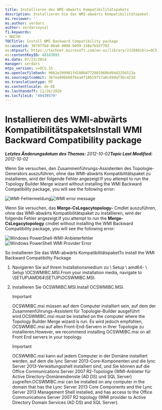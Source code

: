 ```yaml
---
title: Installieren des WMI-abwärts Kompatibilitätspakets
description: Installieren Sie das WMI-abwärts Kompatibilitätspaket.
ms.reviewer: ''
ms.author: serdars
author: serdarsoysal
f1.keywords:
- NOCSH
TOCTitle: Install WMI Backward Compatibility package
ms:assetid: 38797fbd-06a0-4008-b099-158e7b5d7703
ms:mtpsurl: https://technet.microsoft.com/en-us/library/JJ204816(v=OCS.15)
ms:contentKeyID: 48183893
ms.date: 07/23/2014
manager: serdars
mtps_version: v=OCS.15
ms.openlocfilehash: 9062e209981fd180b8772801960bd94d2256513a
ms.sourcegitcommit: 36fee89bb887bea4f18b19f17a8c69daf5bc423d
ms.translationtype: MT
ms.contentlocale: de-DE
ms.lasthandoff: 11/26/2020
ms.locfileid: "49439579"
---
```

# <a name="install-wmi-backward-compatibility-package"></a><span data-ttu-id="ffec8-103">Installieren des WMI-abwärts Kompatibilitätspakets</span><span class="sxs-lookup"><span data-stu-id="ffec8-103">Install WMI Backward Compatibility package</span></span>

<div data-xmlns="http://www.w3.org/1999/xhtml">

<div class="topic" data-xmlns="http://www.w3.org/1999/xhtml" data-msxsl="urn:schemas-microsoft-com:xslt" data-cs="https://msdn.microsoft.com/">

<div data-asp="https://msdn2.microsoft.com/asp">



</div>

<div id="mainSection">

<div id="mainBody"><span data-ttu-id="ffec8-104">

<span> </span></span><span class="sxs-lookup"><span data-stu-id="ffec8-104">

<span> </span></span></span>

<span data-ttu-id="ffec8-105">_**Letztes Änderungsdatum des Themas:** 2012-10-02_</span><span class="sxs-lookup"><span data-stu-id="ffec8-105">_**Topic Last Modified:** 2012-10-02_</span></span>

<span data-ttu-id="ffec8-106">Wenn Sie versuchen, den Zusammenführungs-Assistenten des Topologie-Generators auszuführen, ohne das WMI-abwärts Kompatibilitätspaket zu installieren, wird der folgende Fehler angezeigt:</span><span class="sxs-lookup"><span data-stu-id="ffec8-106">If you attempt to run the Topology Builder Merge wizard without installing the WMI Backward Compatibility package, you will see the following error:</span></span>

<span data-ttu-id="ffec8-107">![WMI-Fehlermeldung](images/JJ204816.a007d2f2-fc85-430c-91eb-382b032469af(OCS.15).jpg "WMI-Fehlermeldung")</span><span class="sxs-lookup"><span data-stu-id="ffec8-107">![WMI error message](images/JJ204816.a007d2f2-fc85-430c-91eb-382b032469af(OCS.15).jpg "WMI error message")</span></span>

<span data-ttu-id="ffec8-108">Wenn Sie versuchen, das **Merge-CsLegacytopology-** Cmdlet auszuführen, ohne das WMI-abwärts Kompatibilitätspaket zu installieren, wird der folgende Fehler angezeigt:</span><span class="sxs-lookup"><span data-stu-id="ffec8-108">If you attempt to run the **Merge-CsLegacytopology** cmdlet without installing the WMI Backward Compatibility package, you will see the following error:</span></span>

<span data-ttu-id="ffec8-109">![Windows PowerShell-WMI-Anbieterfehler](images/JJ204816.c510824e-1807-4c7e-bb28-c6cfea2eac1d(OCS.15).jpg "Windows PowerShell-WMI-Anbieterfehler")</span><span class="sxs-lookup"><span data-stu-id="ffec8-109">![Windows PowerShell WMI Provider Error](images/JJ204816.c510824e-1807-4c7e-bb28-c6cfea2eac1d(OCS.15).jpg "Windows PowerShell WMI Provider Error")</span></span>

<span data-ttu-id="ffec8-110">So installieren Sie das WMI-abwärts Kompatibilitätspaket</span><span class="sxs-lookup"><span data-stu-id="ffec8-110">To install the WMI Backward Compatibility Package</span></span>

1.  <span data-ttu-id="ffec8-111">Navigieren Sie auf Ihrem Installationsmedium zu \\ Setup \\ amd64- \\ Setup \\OCSWMIBC.MSI.</span><span class="sxs-lookup"><span data-stu-id="ffec8-111">From your installation media, navigate to \\SETUP\\AMD64\\SETUP\\OCSWMIBC.MSI.</span></span>

2.  <span data-ttu-id="ffec8-112">Installieren Sie OCSWMIBC.MSI.</span><span class="sxs-lookup"><span data-stu-id="ffec8-112">Install OCSWMIBC.MSI.</span></span>
    
    <div>
    

    > [!IMPORTANT]  
    > <span data-ttu-id="ffec8-113">OCSWMIBC.msi müssen auf dem Computer installiert sein, auf dem der Zusammenführungs-Assistent für Topologie-Builder ausgeführt wird.</span><span class="sxs-lookup"><span data-stu-id="ffec8-113">OCSWMIBC.msi must be installed on the computer where the Topology Builder Merge wizard is run.</span></span> <span data-ttu-id="ffec8-114">Es wird jedoch empfohlen, OCSWMIBC.msi auf allen Front-End-Servern in Ihrer Topologie zu installieren.</span><span class="sxs-lookup"><span data-stu-id="ffec8-114">However, we recommend installing OCSWMIBC.msi on all Front End servers in your topology.</span></span>

    
    </div>
    
    <div>
    

    > [!IMPORTANT]  
    > <span data-ttu-id="ffec8-115">OCSWMIBC.msi kann auf jedem Computer in der Domäne installiert werden, auf dem die lync Server 2013-Core-Komponenten und die lync Server 2013-Verwaltungsshell installiert sind, und Sie können auf die Office Communications Server 2007 R2-Topologie (WMI-Anbieter für Active Directory-Domänendienste (AD DS) und SQL Server) zugreifen.</span><span class="sxs-lookup"><span data-stu-id="ffec8-115">OCSWMIBC.msi can be installed on any computer in the domain that has the Lync Server 2013 Core Components and the Lync Server 2013 Management Shell installed, and has access to the Office Communications Server 2007 R2 topology (WMI provider to Active Directory Domain Services (AD DS) and SQL Server).</span></span>

    
    <span data-ttu-id="ffec8-116"></div>

</div>

<span> </span>

</div>

</div>

</span><span class="sxs-lookup"><span data-stu-id="ffec8-116"></div>

</div>

<span> </span>

</div>

</div>

</span></span></div>

